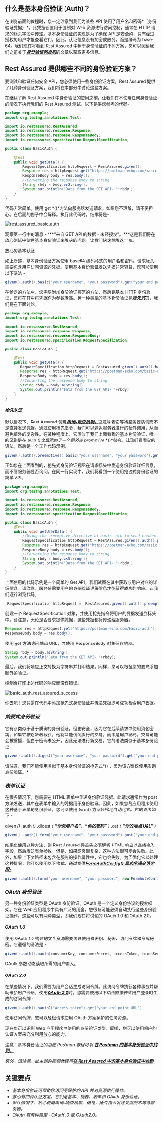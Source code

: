 ## 什么是基本身份验证 (Auth)？

在浏览前面的教程时，您一定注意到我们为某些 API 使用了用户名和密码*（身份验证凭据）*。此凭据设置用于强制对 Web 资源进行访问控制，通常在 HTTP 请求的标头字段中传递。基本身份验证的实现是为了确保 API 是安全的，只有经过授权的用户才能查看它们。因此，认证信息没有加密或散列，而是编码为 base-64。我们现在将看到 Rest Assured 中用于身份验证的不同方案，您可以阅读我们之前关于[***身份验证和授权***](https://www.toolsqa.com/rest-assured/authentication-and-authorization-in-rest-webservices/)的文章以获取更多信息。

## Rest Assured 提供哪些不同的身份验证方案？

要测试和验证任何安全 API，您必须使用一些身份验证方案。Rest Assured 提供了几种身份验证方案，我们将在本部分中讨论这些方案。

在继续了解 Rest Assured 中身份验证的使用之前，让我们在不使用任何身份验证的情况下执行我们的 Rest Assured 测试。以下是供您参考的代码-

```java
package org.example;
import org.testng.annotations.Test;

import io.restassured.RestAssured;
import io.restassured.response.Response;
import io.restassured.response.ResponseBody;
import io.restassured.specification.RequestSpecification;

public class BasicAuth {

    @Test
    public void getData() {
        RequestSpecification httpRequest = RestAssured.given();
        Response res = httpRequest.get("https://postman-echo.com/basic-auth");
        ResponseBody body = res.body();
        //Converting the response body to string
        String rbdy = body.asString();
        System.out.println("Data from the GET API- "+rbdy);
    }
}
```

代码非常简单，使用 get *()*方法向服务器发送请求。如果您不理解，请不要担心。在后面的例子中会解释。执行此代码时，结果将是-

![rest_assured_basic_auth](https://toolsqa.com/gallery/selnium%20webdriver/1.rest_assured_basic_auth.jpg)

观察第一行中的消息 - ***“来自 GET API 的数据 - 未经授权”。***这是我们将在放心测试中使用基本身份验证来解决的问题。让我们快速理解这一点。

放心的基本认证

如上所述，基本身份验证方案使用 base64 编码格式的用户名和密码。请求标头需要包含用户访问资源的凭据。使用基本身份验证发送凭据非常容易，您可以使用以下语法 -

```java
given().auth().basic("your username", "your password").get("your end point URL");
```

在给定的方法中，您需要附加身份验证规范的方法，然后是基本 HTTP 身份验证，您将在其中将凭据作为参数传递。另一种类型的基本身份验证是***抢先式***的，我们将在下面讨论。

```java
package org.example;
import org.testng.annotations.Test;

import io.restassured.RestAssured;
import io.restassured.response.Response;
import io.restassured.response.ResponseBody;
import io.restassured.specification.RequestSpecification;

public class BasicAuth {

    @Test
    public void getData() {
       RequestSpecification httpRequest = RestAssured.given().auth().basic("postman", "password"); 
       Response res = httpRequest.get("https://postman-echo.com/basic-auth");
       ResponseBody body = res.body();
       //Converting the response body to string
       String rbdy = body.asString();
       System.out.println("Data from the GET API- "+rbdy);
    }
}
```

#### ***抢先认证***

默认情况下，Rest Assured 使用[***质询-响应机制。***](https://datatracker.ietf.org/doc/html/rfc2617#section-1.2)这意味着它等待服务器质询而不是直接发送凭据。通过使用抢先指令，我们可以避免服务器进行的额外调用，从而避免额外的复杂性。在某种程度上，它类似于我们上面看到的基本身份验证，唯一的区别是在 auth *()之后添加了一个额外的 premptive* *()*指令。让我们看看它的语法，然后是一个工作代码示例。

```java
given().auth().preemptive().basic("your username", "your password").get("your end point URL");
```

正如您在上面看到的，抢先式身份验证视图在请求标头中发送身份验证详细信息，而不管服务器是否询问。在同一行实现中，我们将看到一个使用抢占式身份验证的简单 API。

```java
package org.example;
import org.testng.annotations.Test;

import io.restassured.RestAssured;
import io.restassured.response.Response;
import io.restassured.response.ResponseBody;
import io.restassured.specification.RequestSpecification;

public class BasicAuth {
    @Test
    public void getUserData() {
        //Using the preemptive directive of basic auth to send credentials to the server
        RequestSpecification httpRequest = RestAssured.given().auth().preemptive().basic("postman", "password");
        Response res = httpRequest.get("https://postman-echo.com/basic-auth");
        ResponseBody body = res.body();
        //Converting the response body to string
        String rbdy = body.asString();
        System.out.println("Data from the GET API- "+rbdy);
    }
}
```

上面使用的代码示例是一个简单的 Get API，我们试图在其中获取与用户对应的详细信息。请注意，服务器需要用户的身份验证详细信息才能获得成功的响应。让我们逐行浏览代码。

```java
 RequestSpecification httpRequest =  RestAssured.given().auth().preemptive().basic("postman", "password");
```

创建一个 RequestSpecification 对象，并使用抢先指令将用户的凭据发送到标头中。请注意，无论是否要求提供凭据，这些凭据都将传递给服务器。

```java
Response res = httpRequest.get("https://postman-echo.com/basic-auth");
ResponseBody body = res.body();
```

使用 get 方法访问端点 URL，并使用 ResponseBody 对象保存响应。

```java
String rbdy = body.asString(); 
System.out.println("Data from the GET API- "+rbdy);
```

最后，我们将响应正文转换为字符串并打印结果。同样，您可以根据您的要求添加额外的验证。

控制台打印上述代码的响应而没有错误。

![basic_auth_rest_assured_success](https://toolsqa.com/gallery/selnium%20webdriver/2.basic_auth_rest_assured_success.jpg)

你去吧！您只需在代码中添加抢先式身份验证并传递凭据即可成功检索用户数据。

### ***摘要式身份验证***

它有点类似于基于质询的身份验证，但更安全，因为它在后续请求中使用消化密钥。如果它被窃听者截获，他将只能访问执行的交易，而不是用户密码。交易可能会被重播，但由于密码未公开，因此无法进行新交易。它的语法类似于基本身份验证-

```java
given().auth().digest("your username", "your password").get("your end point URL")
```

请注意，我们不能使用类似于基本身份验证的抢先式*() ，因为该方案仅使用质询身份验证。*

### ***表单认证***

在很多情况下，您需要在 HTML 表单中传递身份验证凭据。此请求通常作为 post 方法发送，其中在表单中输入的凭据用于身份验证。因此，如果您的应用程序使用这种基于表单的身份验证，您可以使用 form() 方案轻松地自动化它。它的语法如下 -

given *()* .auth *()* .digest *( **“你的用户名”**，**“你的密码”** )* .get *( **“你的端点 URL”** )*

```java
given() .auth().form("your username", "your password").post("your end point URL")
```

如果您使用这种方法，则 Rest Assured 将首先必须解析 HTML 响应以查找输入字段，然后发送表单参数。但是，如果网页很复杂，这种方法很可能会失败。此外，如果上下文路径未包含在服务的操作属性中，它也会失败。为了优化它以处理这种情况，您可以使用以下格式，通过提供[***FormAuthConfig() 显式传递必填字段-***](https://javadoc.io/doc/io.rest-assured/rest-assured/3.0.0/io/restassured/authentication/FormAuthConfig.html)

```java
given().auth().form("your username", "your password", new FormAuthConfig("/perform_signIn","user","password"))
```

### ***OAuth 身份验证***

另一种身份验证类型是 OAuth 身份验证。OAuth 是一个定义身份协议的授权框架。它在 Web 应用程序中具有广泛的用途，您很有可能必须自动执行这些身份验证操作。这些可以有两种类型，即我们现在将讨论的 OAuth 1.0 和 OAuth 2.0。

#### ***OAuth 1.0***

使用 OAuth 1.0 构建的安全资源需要传递使用者密钥、秘密、访问令牌和令牌秘密。它遵循的语法是 -

```java
given().auth().oauth(consumerKey, consumerSecret, accessToken, tokenSecret).get("your end point URL")
```

OAuth 参数动态读取所需的用户输入。

#### ***OAuth 2.0***

在某些情况下，我们需要为用户会话生成访问令牌。此访问令牌执行各种事务并帮助维护用户会话。使用[***OAuth 2.0***](https://www.toolsqa.com/postman/oauth-2-0-authorization/)时，您需要使用以下语法直接传递用户登录时生成的访问令牌 -

```java
given().auth().oauth2("Access token").get("your end point URL")
```

使用访问令牌，您可以轻松请求使用 OAuth 方案保护的任何资源。

现在您可以识别 Web 应用程序中使用的身份验证类型。同样，您可以使用相应的认证方案来充分利用放心的能力。

注意：基本身份验证的*相应 Postman 教程可以* [***在 Postman 的基本身份验证中找到。***](https://www.toolsqa.com/postman/basic-authentication-in-postman/)

*另外，请注意，此主题的视频教程可[**在 Rest Assured 中的基本身份验证中找到**](https://www.toolsqa.com/postman/basic-authentication-in-postman/)*

## 关键要点

-   *基本身份验证可帮助您访问受保护的 API 并对资源执行操作。*
-   *放心有四种认证方案。它们是基本、摘要、表单和 OAuth 身份验证。*
-   *默认情况下，放心使用质询-响应机制。但是，抢先指令发送凭据而不等待服务器。*
-   *OAuth 有两种类型 - OAuth1.0 或 OAuth2.0。*